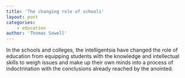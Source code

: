 ```yaml
---
title: 'The changing role of schools'
layout: post
categories:
    - education
author: 'Thomas Sowell'
---
```


In the schools and colleges, the intelligentsia have changed the role of education from equipping students with the knowledge and intellectual skills to weigh issues and make up their own minds into a process of indoctrination with the conclusions already reached by the anointed.